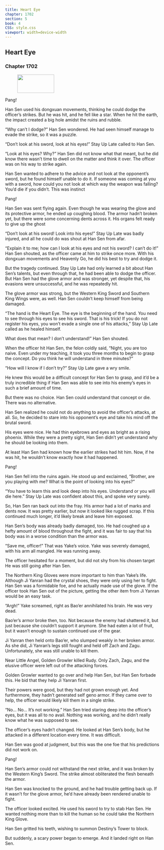 ```yaml
---
title: Heart Eye
chapter: 1702
section: 5
book: 4
CSS: style.css
viewport: width=device-width
---
```


## Heart Eye

### Chapter 1702

<figure>
	<img src="../Images/gem.gif" alt="" id="gem" width="120" height="60" />
</figure>

Pang!

Han Sen used his dongxuan movements, thinking he could dodge the officer’s strikes. But he was hit, and he fell like a star. When he hit the earth, the impact created a big hole amidst the ruins and rubble.

“Why can’t I dodge?” Han Sen wondered. He had seen himself manage to evade the strike, so it was a puzzle.

“Don’t look at his sword, look at his eyes!” Stay Up Late called to Han Sen.

“Look at his eyes? Why?” Han Sen did not know what that meant, but he did know there wasn’t time to dwell on the matter and think it over. The officer was on his way to strike again.

Han Sen wanted to adhere to the advice and not look at the opponent’s sword, but he found himself unable to do it. If someone was coming at you with a sword, how could you not look at which way the weapon was falling? You’d die if you didn’t. This was instinct

Pang!

Han Sen was sent flying again. Even though he was wearing the glove and its protective armor, he ended up coughing blood. The armor hadn’t broken yet, but there were some concerning dents across it. His organs felt ready to give up the ghost

“Don’t look at his sword! Look into his eyes!” Stay Up Late was badly injured, and all he could do was shout at Han Sen from afar.

“Explain it to me; how can I look at his eyes and not his sword? I can’t do it!” Han Sen shouted, as the officer came at him to strike once more. With his dongxuan movements and Heavenly Go, he did his best to try and dodge it.

But the tragedy continued. Stay Up Late had only learned a bit about Han Sen’s talents, but even through that, he had been able to dodge the officer. But Han Sen had the glove armor and was stronger, yet despite that, his evasions were unsuccessful, and he was repeatedly hit.

The glove armor was strong, but the Western King Sword and Southern King Wings were, as well. Han Sen couldn’t keep himself from being damaged.

“The hand is the Heart Eye. The eye is the beginning of the hand. You need to see through his eyes to see his sword. That is his trick! If you do not register his eyes, you won’t evade a single one of his attacks,” Stay Up Late called as he healed himself.

What does that mean? I don’t understand!” Han Sen shouted.

When the officer hit Han Sen, the felon coldly said, “Night, you are too naive. Even under my teaching, it took you three months to begin to grasp the concept. Do you think he will understand in three minutes?”

“How will I know if I don’t try?” Stay Up Late gave a wry smile.

He knew this would be a difficult concept for Han Sen to grasp, and it’d be a truly incredible thing if Han Sen was able to see into his enemy’s eyes in such a brief amount of time.

But there was no choice. Han Sen could understand that concept or die. There was no alternative.

Han Sen realized he could not do anything to avoid the officer’s attacks, at all. So, he decided to stare into his opponent’s eye and take his mind off the brutal sword.

His eyes were nice. He had thin eyebrows and eyes as bright as a rising phoenix. While they were a pretty sight, Han Sen didn’t yet understand why he should be looking into them.

At least Han Sen had known how the earlier strikes had hit him. Now, if he was hit, he wouldn’t know exactly how it had happened.

Pang!

Han Sen fell into the ruins again. He stood up and exclaimed, “Brother, are you playing with me? What is the point of looking into his eyes?”

“You have to learn this and look deep into his eyes. Understand or you will die here.” Stay Up Late was confident about this, and spoke very surely.

So, Han Sen ran back out into the fray. His armor had a lot of marks and dents now. It was pretty earlier, but now it looked like rugged scrap. If this continued much longer, it’d likely break and leave him exposed.

Han Sen’s body was already badly damaged, too. He had coughed up a hefty amount of blood throughout the fight, and it was fair to say that his body was in a worse condition than the armor was.

“Save me, officer!” That was Yake’s voice. Yake was severely damaged, with his arm all mangled. He was running away.

The officer hesitated for a moment, but did not shy from his chosen target He was still going after Han Sen.

The Northern King Gloves were more important to him than Yake’s life. Although Ji Yanran had the crystal shoes, they were only using her to fight. Han Sen was a formidable foe, and he actually made use of the glove. If the officer took Han Sen out of the picture, getting the other item from Ji Yanran would be an easy task.

“Argh!” Yake screamed, right as Bao’er annihilated his brain. He was very dead.

Bao’er’s armor broke then, too. Not because the enemy had shattered it, but just because she couldn’t support it anymore. She had eaten a lot of fruit, but it wasn’t enough to sustain continued use of the gear.

Ji Yanran then held onto Bao’er, who slumped weakly in her broken armor. As she did, Ji Yanran’s legs still fought and held off Zach and Zagu. Unfortunately, she was still unable to kill them.

Near Little Angel, Golden Growler killed Rudy. Only Zach, Zagu, and the elusive officer were left out of the attacking forces.

Golden Growler wanted to go over and help Han Sen, but Han Sen forbade this. He bid that they help Ji Yanran first.

Their powers were good, but they had not grown enough yet. And furthermore, they hadn’t generated self geno armor. If they came over to help, the officer would likely kill them in a single strike.

“No… No… It’s not working.” Han Sen tried staring deep into the officer’s eyes, but it was all to no avail. Nothing was working, and he didn’t really know what he was supposed to see.

The officer’s eyes hadn’t changed. He looked at Han Sen’s body, but he attacked in a different location every time. It was difficult.

Han Sen was good at judgment, but this was the one foe that his predictions did not work on.

Pang!

Han Sen’s armor could not withstand the next strike, and it was broken by the Western King’s Sword. The strike almost obliterated the flesh beneath the armor.

Han Sen was knocked to the ground, and he had trouble getting back up. If it wasn’t for the glove armor, he’d have already been rendered unable to fight.

The officer looked excited. He used his sword to try to stab Han Sen. He wanted nothing more than to kill the human so he could take the Northern King Glove.

Han Sen gritted his teeth, wishing to summon Destiny’s Tower to block.

But suddenly, a scary power began to emerge. And it landed right on Han Sen.
